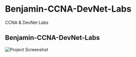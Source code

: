 # Benjamin-CCNA-DevNet-Labs
CCNA &amp; DevNet Labs
## Benjamin-CCNA-DevNet-Labs
![Project Screenshot](images/screenshot.png)
